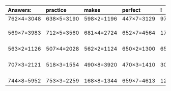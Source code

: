 | Answers: | practice | makes | perfect | ! |
| :--- | :--- | :--- | :--- | :--- |
| 762×4=3048 | 638×5=3190 | 598×2=1196 | 447×7=3129 | 974×8=7792 | 
|   |   |   |   |   | 
|   |   |   |   |   | 
|   |   |   |   |   | 
| 569×7=3983 | 712×5=3560 | 681×4=2724 | 652×7=4564 | 170×5=850 | 
|   |   |   |   |   | 
|   |   |   |   |   | 
|   |   |   |   |   | 
|   |   |   |   |   | 
| 563×2=1126 | 507×4=2028 | 562×2=1124 | 650×2=1300 | 659×9=5931 | 
|   |   |   |   |   | 
|   |   |   |   |   | 
|   |   |   |   |   | 
|   |   |   |   |   | 
| 707×3=2121 | 518×3=1554 | 490×8=3920 | 470×3=1410 | 300×5=1500 | 
|   |   |   |   |   | 
|   |   |   |   |   | 
|   |   |   |   |   | 
|   |   |   |   |   | 
| 744×8=5952 | 753×3=2259 | 168×8=1344 | 659×7=4613 | 125×4=500 | 
